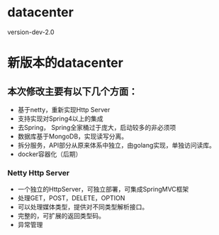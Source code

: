 # datacenter
version-dev-2.0 


# 新版本的datacenter

## 本次修改主要有以下几个方面：
  * 基于netty，重新实现Http Server
  * 支持实现对Spring4以上的集成
  * 去Spring， Spring全家桶过于庞大，启动较多的非必须项
  * 数据库基于MongoDB，实现读写分离。
  * 拆分服务，API部分从原来体系中独立，由golang实现，单独访问读库。
  * docker容器化（后期）
  
  
  ### Netty Http Server
  * 一个独立的HttpServer，可独立部署，可集成SpringMVC框架
  * 处理GET，POST，DELETE，OPTION
  * 可以处理媒体类型，提供对不同类型解析接口。
  * 完整的，可扩展的返回类型码。
  * 异常管理
